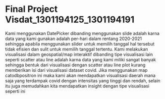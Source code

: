 # Final Project Visdat_1301194125_1301194191

Kami menggunakan DatePicker dibanding menggunakan slide adalah karna data yang kami gunakan adalah per-hari dalam rentang 2020-2021 sehingga apabila menggunakan slider untuk memilih tanggal hal tersebut tidak efisien dan sulit untuk memilih tanggal tertentu. Kami melakukan visualisasi dalam geospatial/map interaktif dibanding tipe visualisasi lain seperti scatter atau line adalah karna data yang kami miliki sangat banyak sehingga bentuk dari visualisasi dengan scatter atau line plot kurang memberikan isi dari visualisasi dataset covid. Jika menggunakan map catodbpositron ini maka kami akan mendapatkan visualisasi daerah mana saja yang terdampak covid dengan intensitas yang tinggi dan rendah, selain itu juga memudahkan kita mendapatkan insight dengan tipe visualisasi seperti ini
